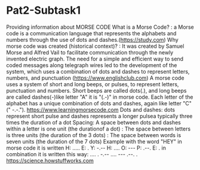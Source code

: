 # Pat2-Subtask1
Providing information about MORSE CODE
What is a Morse Code? : a Morse code is a communication language that represents the alphabets and numbers through the use of dots and dashes.(https://study.com)
Why morse code was created (historical context)? : It was created by Samuel Morse and Alfred Vail to facilitate communication through the newly invented electric graph. The need for a simple and efficient way to send coded messages along telegraph wires led to the development of the system, which uses a combination of dots and dashes to represent letters, numbers, and punctuation (https://www.englishclub.com)
A morse code uses a system of short and long beeps, or pulses, to represent letters, punctuation and numbers. Short beeps are called dots(.), and long beeps are called dashes(-)like letter "A" it is "(.-)" in morse code. Each letter of the alphabet has a unique combination of dots and dashes, again like letter "C" (" -.-."). https://www.learningmorsecode.com
Dots and dashes: dots represent short pulse and dashes represents a longer pulsea typically three times the duration of a dot 
Spacing: A space between dots and dashes within a letter is one unit (the durationof a dot)
       : The space between letters is three units (the duration of the 3 dots)
       : The space between words is seven units (the duration of the 7 dots)
Example with the word "HEY" in morse code it is written 
H: .....
E: .
Y: -.--
H: ....
O: ---
P: .--.
E: . 
in combination it is written this way: .... . -.--       .... --- .--. .
https://science.howstuffworks.com      
